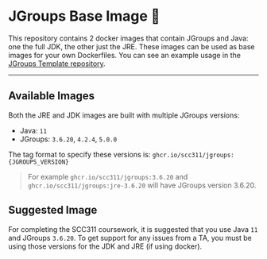 # JGroups Base Image 🐳

This repository contains 2 docker images that contain JGroups and Java: one the full JDK, the other just the JRE. These images can be used as base images for your own Dockerfiles. You can see an example usage in the [JGroups Template repository](https://github.com/scc311/jgroups-template).

---

## Available Images

Both the JRE and JDK images are built with multiple JGroups versions:

 - Java: `11`
 - JGroups: `3.6.20`, `4.2.4`, `5.0.0`

The tag format to specify these versions is: `ghcr.io/scc311/jgroups:{JGROUPS_VERSION}`

> For example `ghcr.io/scc311/jgroups:3.6.20` and `ghcr.io/scc311/jgroups:jre-3.6.20` will have JGroups version 3.6.20.

## Suggested Image

For completing the SCC311 coursework, it is suggested that you use Java `11` and JGroups `3.6.20`. To get support for any issues from a TA, you must be using those versions for the JDK and JRE (if using docker).
